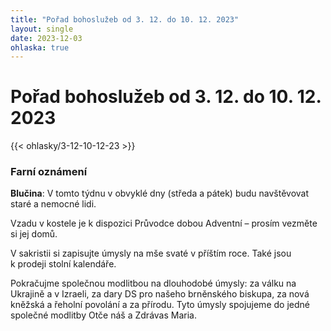 ```yaml
---
title: "Pořad bohoslužeb od 3. 12. do 10. 12. 2023"
layout: single
date: 2023-12-03
ohlaska: true
---
```

# Pořad bohoslužeb od 3. 12. do 10. 12. 2023

{{< ohlasky/3-12-10-12-23 >}}

### Farní oznámení

**Blučina**: V tomto týdnu v obvyklé dny (středa a pátek) budu navštěvovat staré a nemocné lidi.

Vzadu v kostele je k dispozici Průvodce dobou Adventní – prosím vezměte si jej domů.

V sakristii si zapisujte úmysly na mše svaté v příštím roce. Také jsou k prodeji stolní kalendáře.

Pokračujme společnou modlitbou na dlouhodobé úmysly: za válku na Ukrajině a v Izraeli, za dary DS pro našeho brněnského biskupa, za nová kněžská a řeholní povolání a za přírodu. Tyto úmysly spojujeme do jedné společné modlitby Otče náš a Zdrávas Maria.